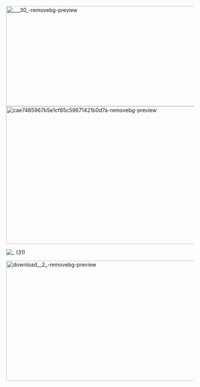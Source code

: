 <img width="734" height="269" alt="___30_-removebg-preview" src="https://github.com/user-attachments/assets/3673b9eb-3caf-4c6c-8a11-17468f8fc615" />

<img width="674" height="370" alt="cae7485967b5e1cf65c59671421b0d7a-removebg-preview" src="https://github.com/user-attachments/assets/03e8eeb1-3b7a-4428-82ca-82a8c614a7bf" />

![_ (31)](https://github.com/user-attachments/assets/edd21e96-b3ef-4010-8ac9-721c926ea651)

<img width="736" height="323" alt="download__2_-removebg-preview" src="https://github.com/user-attachments/assets/f9986aad-27ed-479c-a07f-8d2d8c7c47ec" />

